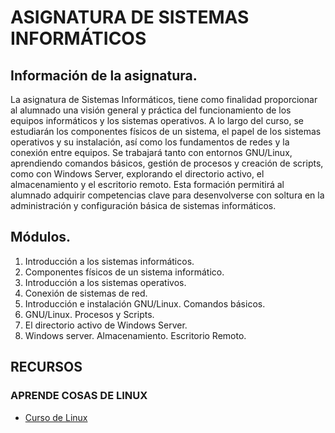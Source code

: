 # ASIGNATURA DE SISTEMAS INFORMÁTICOS


## Información de la asignatura.

La asignatura de Sistemas Informáticos, tiene como finalidad proporcionar al alumnado una visión general y práctica del funcionamiento de los equipos informáticos y los sistemas operativos. A lo largo del curso, se estudiarán los componentes físicos de un sistema, el papel de los sistemas operativos y su instalación, así como los fundamentos de redes y la conexión entre equipos. Se trabajará tanto con entornos GNU/Linux, aprendiendo comandos básicos, gestión de procesos y creación de scripts, como con Windows Server, explorando el directorio activo, el almacenamiento y el escritorio remoto. Esta formación permitirá al alumnado adquirir competencias clave para desenvolverse con soltura en la administración y configuración básica de sistemas informáticos.

## Módulos.

1. Introducción a los sistemas informáticos.
2. Componentes físicos de un sistema informático.
3. Introducción a los sistemas operativos.
4. Conexión de sistemas de red.
5. Introducción e instalación GNU/Linux. Comandos básicos.
6. GNU/Linux. Procesos y Scripts.
7. El directorio activo de Windows Server.
8. Windows server. Almacenamiento. Escritorio Remoto.

## RECURSOS

### APRENDE COSAS DE LINUX

- [Curso de Linux](https://youtu.be/-DHBjIE-ZGE?si=-aeqnEHjTq4HMvMS)
